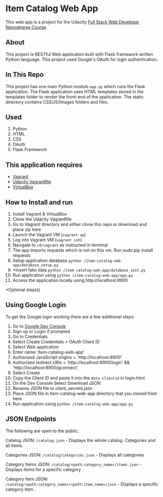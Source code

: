 # Item Catalog Web App
This web app is a project for the Udacity [Full Stack Web Developer Nanodegree Course](https://www.udacity.com/course/full-stack-web-developer-nanodegree--nd004).

## About
This project is RESTful Web application built with Flask framework written Python language. This project used Google's OAuth for login authentication. 

## In This Repo
This project has one main Python module `app.py` which runs the Flask application. 
The Flask application uses HTML templates stored in the templates folder to render the front-end of the application. 
The static directory contains CSS/JS/Images folders and files.

## Used
1. Python
2. HTML
3. CSS
4. OAuth
5. Flask Framework

## This application requires
- [Vagrant](https://www.vagrantup.com/)
- [Udacity Vagrantfile](https://github.com/udacity/fullstack-nanodegree-vm)
- [VirtualBox](https://www.virtualbox.org/wiki/Downloads)

## How to Install and run
1. Install Vagrant & VirtualBox
2. Clone the Udacity Vagrantfile
3. Go to Vagrant directory and either clone this repo or download and place zip here
3. Launch the Vagrant VM (`vagrant up`)
4. Log into Vagrant VM (`vagrant ssh`)
5. Navigate to `cd/vagrant` as instructed in terminal
6. The app imports requests which is not on this vm. Run sudo pip install requests
7. Setup application database `python /item-catalog-web-app/database_setup.py`
8. *Insert fake data `python /item-catalog-web-app/database_init.py`
9. Run application using `python /item-catalog-web-app/app.py`
10. Access the application locally using http://localhost:8900

*Optional step(s)

## Using Google Login
To get the Google login working there are a few additional steps:

1. Go to [Google Dev Console](https://console.developers.google.com)
2. Sign up or Login if prompted
3. Go to Credentials
4. Select Create Credentials > OAuth Client ID
5. Select Web application
6. Enter name 'item-catalog-web-app'
7. Authorized JavaScript origins = 'http://localhost:8900'
8. Authorized redirect URIs = 'http://localhost:8900/login' && 'http://localhost:8900/gconnect'
9. Select Create
10. Copy the Client ID and paste it into the `data-clientid` in login.html
11. On the Dev Console Select Download JSON
12. Rename JSON file to client_secrets.json
13. Place JSON file in item-catalog-web-app directory that you cloned from here
14. Run application using `python /item-catalog-web-app/app.py`

## JSON Endpoints
The following are open to the public:

Catalog JSON: `/catalog.json`
    - Displays the whole catalog. Categories and all items.

Categories JSON: `/catalog/categories.json`
    - Displays all categories

Category Items JSON: `/catalog/<path:category_name>/items.json`
    - Displays items for a specific category

Category Item JSON: `/catalog/<path:category_name>/<path:item_name>/json`
    - Displays a specific category item.
